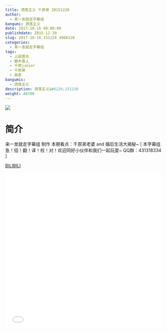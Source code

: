 ```yaml
---
title: 洒落主义 千原弟 20151220
author: 
  - 来一发就走字幕组
bangumi: 洒落主义
date: 2017-10-16 00:00:00
publishdate: 2015-12-20
slug: 2017-10-16_151220_4968128
categories: 
  - 来一发就走字幕组
tags: 
  - 上田晋也
  - 藤木直人
  - 千原junior
  - 千原弟
  - 森泉
bangumis: 
  - 洒落主义
description: 洒落主义&#8226;151220
weight: 48780
---
```


![](https://i.imgur.com/U1zjnYY.jpg)

# 简介  
来一发就走字幕组 制作 本期看点：千原弟老婆 and 婚后生活大揭秘~ [ 本字幕组急！招！翻！译！校！对！欢迎同好小伙伴和我们一起玩耍~ QQ群：431318334 ]

  [BILIBILI](https://www.bilibili.com/video/av4968128/)


<div class="vcontainer">  <iframe class='video' src="//www.bilibili.com/html/html5player.html?cid=8069145&aid=4968128" width="100%" height="500" frameborder="0" allowfullscreen="allowfullscreen"></iframe></div>
